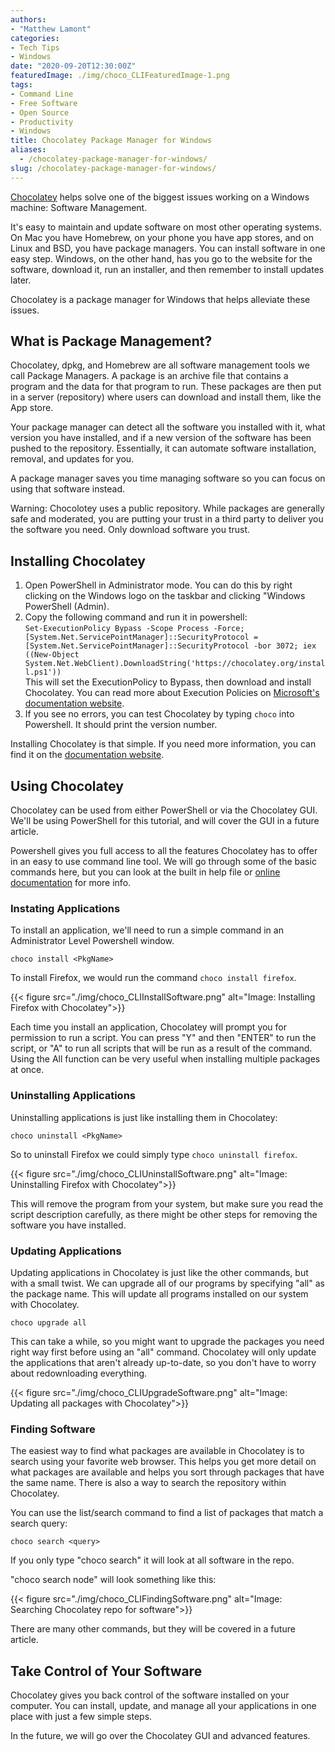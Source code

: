 ```yaml
---
authors: 
- "Matthew Lamont"
categories:
- Tech Tips
- Windows
date: "2020-09-20T12:30:00Z"
featuredImage: ./img/choco_CLIFeaturedImage-1.png
tags:
- Command Line
- Free Software
- Open Source
- Productivity
- Windows
title: Chocolatey Package Manager for Windows
aliases:
  - /chocolatey-package-manager-for-windows/
slug: /chocolatey-package-manager-for-windows/
---
```


[Chocolatey](https://chocolatey.org/) helps solve one of the biggest issues working on a Windows machine: Software Management.

It's easy to maintain and update software on most other operating systems. On Mac you have Homebrew, on your phone you have app stores, and on Linux and BSD, you have package managers. You can install software in one easy step. Windows, on the other hand, has you go to the website for the software, download it, run an installer, and then remember to install updates later.

Chocolatey is a package manager for Windows that helps alleviate these issues.

## What is Package Management?

Chocolatey, dpkg, and Homebrew are all software management tools we call Package Managers. A package is an archive file that contains a program and the data for that program to run. These packages are then put in a server (repository) where users can download and install them, like the App store.

Your package manager can detect all the software you installed with it, what version you have installed, and if a new version of the software has been pushed to the repository. Essentially, it can automate software installation, removal, and updates for you.

A package manager saves you time managing software so you can focus on using that software instead.

Warning: Chocolotey uses a public repository. While packages are generally safe and moderated, you are putting your trust in a third party to deliver you the software you need. Only download software you trust.

## Installing Chocolatey

1.  Open PowerShell in Administrator mode. You can do this by right clicking on the Windows logo on the taskbar and clicking "Windows PowerShell (Admin).
2.  Copy the following command and run it in powershell:  
```Set-ExecutionPolicy Bypass -Scope Process -Force; [System.Net.ServicePointManager]::SecurityProtocol = [System.Net.ServicePointManager]::SecurityProtocol -bor 3072; iex ((New-Object System.Net.WebClient).DownloadString('https://chocolatey.org/install.ps1'))```  
This will set the ExecutionPolicy to Bypass, then download and install Chocolatey. You can read more about Execution Policies on [Microsoft's documentation website](https://docs.microsoft.com/en-us/powershell/module/microsoft.powershell.core/about/about_execution_policies?view=powershell-7).
3.  If you see no errors, you can test Chocolatey by typing ```choco``` into Powershell. It should print the version number.

Installing Chocolatey is that simple. If you need more information, you can find it on the [documentation website](https://chocolatey.org/install).

## Using Chocolatey

Chocolatey can be used from either PowerShell or via the Chocolatey GUI. We'll be using PowerShell for this tutorial, and will cover the GUI in a future article.

Powershell gives you full access to all the features Chocolatey has to offer in an easy to use command line tool. We will go through some of the basic commands here, but you can look at the built in help file or [online documentation](https://chocolatey.org/docs/commands-reference) for more info.

### Instating Applications 

To install an application, we'll need to run a simple command in an Administrator Level Powershell window.

```choco install <PkgName>```

To install Firefox, we would run the command ```choco install firefox```.

{{< figure src="./img/choco_CLIInstallSoftware.png" alt="Image: Installing Firefox with Chocolatey">}}

Each time you install an application, Chocolatey will prompt you for permission to run a script. You can press "Y" and then "ENTER" to run the script, or "A" to run all scripts that will be run as a result of the command. Using the All function can be very useful when installing multiple packages at once.

### Uninstalling Applications 

Uninstalling applications is just like installing them in Chocolatey:

```choco uninstall <PkgName>```

So to uninstall Firefox we could simply type ```choco uninstall firefox```. 

{{< figure src="./img/choco_CLIUninstallSoftware.png" alt="Image: Uninstalling Firefox with Chocolatey">}}

This will remove the program from your system, but make sure you read the script description carefully, as there might be other steps for removing the software you have installed.

### Updating Applications 

Updating applications in Chocolatey is just like the other commands, but with a small twist. We can upgrade all of our programs by specifying "all" as the package name. This will update all programs installed on our system with Chocolatey. 

```choco upgrade all```

This can take a while, so you might want to upgrade the packages you need right way first before using an "all" command. Chocolatey will only update the applications that aren't already up-to-date, so you don't have to worry about redownloading everything.

{{< figure src="./img/choco_CLIUpgradeSoftware.png" alt="Image: Updating all packages with Chocolatey">}}

### Finding Software 

The easiest way to find what packages are available in Chocolatey is to search using your favorite web browser. This helps you get more detail on what packages are available and helps you sort through packages that have the same name. There is also a way to search the repository within Chocolatey.

You can use the list/search command to find a list of packages that match a search query:

```choco search <query>```

If you only type "choco search" it will look at all software in the repo.

"choco search node" will look something like this:

{{< figure src="./img/choco_CLIFindingSoftware.png" alt="Image: Searching Chocolatey repo for software">}}

There are many other commands, but they will be covered in a future article.

## Take Control of Your Software

Chocolatey gives you back control of the software installed on your computer. You can install, update, and manage all your applications in one place with just a few simple steps.

In the future, we will go over the Chocolatey GUI and advanced features.
